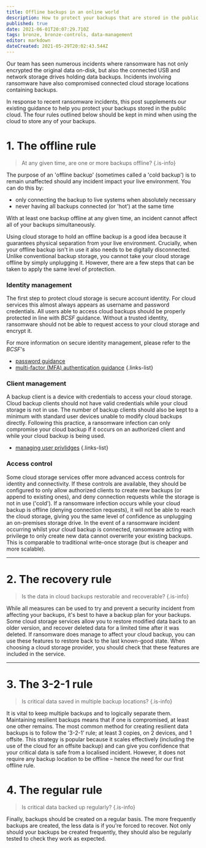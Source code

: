 ```yaml
---
title: Offline backups in an online world
description: How to protect your backups that are stored in the public cloud.
published: true
date: 2021-06-01T20:07:29.710Z
tags: bronze, bronze-controls, data-management
editor: markdown
dateCreated: 2021-05-29T20:02:43.544Z
---
```


Our team has seen numerous incidents where ransomware has not only encrypted the original data on-disk, but also the connected USB and network storage drives holding data backups. Incidents involving ransomware have also compromised connected cloud storage locations containing backups.

In response to recent ransomware incidents, this post supplements our existing guidance to help you protect your backups stored in the public cloud. The four rules outlined below should be kept in mind when using the cloud to store any of your backups.

# 1. The offline rule

> At any given time, are one or more backups offline?
{.is-info}

The purpose of an 'offline backup' (sometimes called a 'cold backup') is to remain unaffected should any incident impact your live environment. You can do this by:

-   only connecting the backup to live systems when absolutely necessary
-   never having all backups connected (or 'hot') at the same time

With at least one backup offline at any given time, an incident cannot affect all of your backups simultaneously.

Using cloud storage to hold an offline backup is a good idea because it guarantees physical separation from your live environment. Crucially, when your offline backup isn't in use it also needs to be digitally disconnected. Unlike conventional backup storage, you cannot take your cloud storage offline by simply unplugging it. However, there are a few steps that can be taken to apply the same level of protection.

### **Identity management**

The first step to protect cloud storage is secure account identity. For cloud services this almost always appears as username and password credentials. All users able to access cloud backups should be properly protected in line with *BCSF* guidance. Without a trusted identity, ransomware should not be able to request access to your cloud storage and encrypt it. 

For more information on secure identity management, please refer to the *BCSF*'s 
- [password guidance](/bronze-training/passwords)
- [multi-factor (MFA) authentication guidance](/bronze-training/passwords/multi-factor-authentication-online-services)
{.links-list}

### **Client management**

A backup client is a device with credentials to access your cloud storage. Cloud backup clients should not have valid credentials while your cloud storage is not in use. The number of backup clients should also be kept to a minimum with standard user devices unable to modify cloud backups directly. Following this practice, a ransomware infection can only compromise your cloud backup if it occurs on an authorized client and while your cloud backup is being used.

- [managing user privlidges](/bronze-training/background-advanced/10-steps-user-privileges)
{.links-list}

### **Access control**

Some cloud storage services offer more advanced access controls for identity and connectivity. If these controls are available, they should be configured to only allow authorized clients to create new backups (or append to existing ones), and deny connection requests while the storage is not in use ('cold'). If a ransomware infection occurs while your cloud backup is offline (denying connection requests), it will not be able to reach the cloud storage, giving you the same level of confidence as unplugging an on-premises storage drive. In the event of a ransomware incident occurring whilst your cloud backup is connected, ransomware acting with privilege to only create new data cannot overwrite your existing backups. This is comparable to traditional write-once storage (but is cheaper and more scalable).

---

# 2. The recovery rule

> Is the data in cloud backups restorable and recoverable?
{.is-info}

While all measures can be used to try and prevent a security incident from affecting your backups, it's best to have a backup plan for your backups. Some cloud storage services allow you to restore modified data back to an older version, and recover deleted data for a limited time after it was deleted. If ransomware does manage to affect your cloud backup, you can use these features to restore back to the last known-good state. When choosing a cloud storage provider, you should check that these features are included in the service.

---

# 3. The 3-2-1 rule

> Is critical data saved in multiple backup locations?
{.is-info}

It is vital to keep multiple backups and to logically separate them. Maintaining resilient backups means that if one is compromised, at least one other remains. The most common method for creating resilient data backups is to follow the ’3-2-1’ rule; at least 3 copies, on 2 devices, and 1 offsite. This strategy is popular because it scales effectively (including the use of the cloud for an offsite backup) and can give you confidence that your critical data is safe from a localised incident. However, it does not require any backup location to be offline – hence the need for our first offline rule.



# 4. The regular rule

> Is critical data backed up regularly?
{.is-info}

Finally, backups should be created on a regular basis. The more frequently backups are created, the less data is if you're forced to recover. Not only should your backups be created frequently, they should also be regularly tested to check they work as expected.

